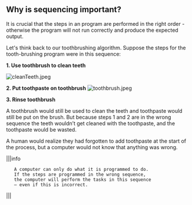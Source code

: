 ## Why is sequencing important?
It is crucial that the steps in an program are performed in the right order - otherwise the program will not run correctly and produce the expected output. 

Let's think back to our toothbrushing algorithm.  Suppose the steps for the tooth-brushing program were in this sequence:

**1. Use toothbrush to clean teeth**

![cleanTeeth.jpeg]( https://insect-method.codio.io/cleanTeeth.jpeg)



**2. Put toothpaste on toothbrush**
![toothbrush.jpeg](https://insect-method.codio.io/toothbrush.jpeg)


**3. Rinse toothbrush**


A toothbrush would still be used to clean the teeth and toothpaste would still be put on the brush. But because steps 1 and 2 are in the wrong sequence the teeth wouldn’t get cleaned with the toothpaste, and the toothpaste would be wasted.

A human would realize they had forgotten to add toothpaste at the start of the process, but a computer would not know that anything was wrong.

|||info
```
   A computer can only do what it is programmed to do. 
   If the steps are programmed in the wrong sequence, 
   the computer will perform the tasks in this sequence 
   – even if this is incorrect.
```   
|||


